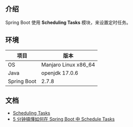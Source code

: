 ## 介绍

Spring Boot 使用 **Scheduling Tasks** 模块，来设置定时任务。

## 环境

项目 | 版本
--- | ---
OS | Manjaro Linux x86_64
Java | openjdk 17.0.6
Spring Boot | 2.7.8

## 文档

- [Scheduling Tasks](https://spring.io/guides/gs/scheduling-tasks/)
- [5 分钟搞懂如何在 Spring Boot 中 Schedule Tasks](https://mp.weixin.qq.com/s?__biz=Mzg2OTA0Njk0OA==&mid=2247485563&idx=1&sn=7419341f04036a10b141b74624a3f8c9&chksm=cea247b0f9d5cea6440759e6d49b4e77d06f4c99470243a10c1463834e873ca90266413fbc92&token=2133161636&lang=zh_CN&scene=21#wechat_redirect)
